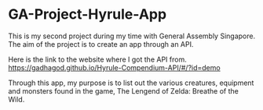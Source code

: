 # GA-Project-Hyrule-App

This is my second project during my time with General Assembly Singapore. 
The aim of the project is to create an app through an API. 

Here is the link to the website where I got the API from. 
https://gadhagod.github.io/Hyrule-Compendium-API/#/?id=demo

Through this app, my purpose is to list out the various creatures, equipment and monsters found in the game, The Lengend of Zelda: Breathe of the Wild. 
